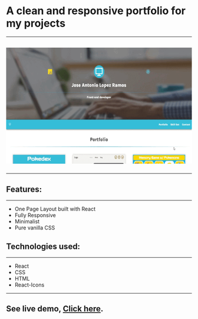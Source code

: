 # A clean and responsive portfolio for my projects

<hr />
<h2 align="center">
    <img src="portfolio.gif" alt="portfolio" width="600px"/>
<br>
<hr />
</h2>

<div>
<h2>Features:</h2>

<hr />
<ul>
    <li>One Page Layout built with React</li>
    <li>Fully Responsive</li>
    <li>Minimalist</li>
    <li>Pure vanilla CSS</li>
<ul>
</div>
<div>
<h2>Technologies used:</h2>

<hr />
<ul>
    <li>React</li>
    <li>CSS</li>
    <li>HTML</li>
    <li>React-Icons</li>
<ul>
</div>
<hr/>
<div>
<h2>See live demo, <a target="_blank" href="https://joseantoniolopezramos.site/">Click here</a>.</h2>
</div>
